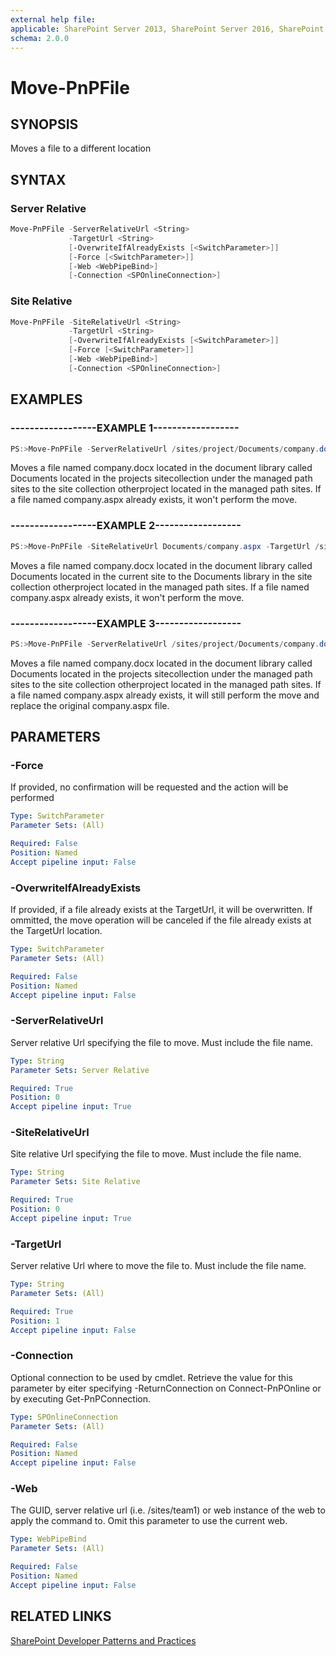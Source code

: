 ```yaml
---
external help file:
applicable: SharePoint Server 2013, SharePoint Server 2016, SharePoint Online
schema: 2.0.0
---
```

# Move-PnPFile

## SYNOPSIS
Moves a file to a different location

## SYNTAX 

### Server Relative
```powershell
Move-PnPFile -ServerRelativeUrl <String>
             -TargetUrl <String>
             [-OverwriteIfAlreadyExists [<SwitchParameter>]]
             [-Force [<SwitchParameter>]]
             [-Web <WebPipeBind>]
             [-Connection <SPOnlineConnection>]
```

### Site Relative
```powershell
Move-PnPFile -SiteRelativeUrl <String>
             -TargetUrl <String>
             [-OverwriteIfAlreadyExists [<SwitchParameter>]]
             [-Force [<SwitchParameter>]]
             [-Web <WebPipeBind>]
             [-Connection <SPOnlineConnection>]
```

## EXAMPLES

### ------------------EXAMPLE 1------------------
```powershell
PS:>Move-PnPFile -ServerRelativeUrl /sites/project/Documents/company.docx -TargetUrl /sites/otherproject/Documents/company.docx
```

Moves a file named company.docx located in the document library called Documents located in the projects sitecollection under the managed path sites to the site collection otherproject located in the managed path sites. If a file named company.aspx already exists, it won't perform the move.

### ------------------EXAMPLE 2------------------
```powershell
PS:>Move-PnPFile -SiteRelativeUrl Documents/company.aspx -TargetUrl /sites/otherproject/Documents/company.docx
```

Moves a file named company.docx located in the document library called Documents located in the current site to the Documents library in the site collection otherproject located in the managed path sites. If a file named company.aspx already exists, it won't perform the move.

### ------------------EXAMPLE 3------------------
```powershell
PS:>Move-PnPFile -ServerRelativeUrl /sites/project/Documents/company.docx -TargetUrl /sites/otherproject/Documents/company.docx -OverwriteIfAlreadyExists
```

Moves a file named company.docx located in the document library called Documents located in the projects sitecollection under the managed path sites to the site collection otherproject located in the managed path sites. If a file named company.aspx already exists, it will still perform the move and replace the original company.aspx file.

## PARAMETERS

### -Force
If provided, no confirmation will be requested and the action will be performed

```yaml
Type: SwitchParameter
Parameter Sets: (All)

Required: False
Position: Named
Accept pipeline input: False
```

### -OverwriteIfAlreadyExists
If provided, if a file already exists at the TargetUrl, it will be overwritten. If ommitted, the move operation will be canceled if the file already exists at the TargetUrl location.

```yaml
Type: SwitchParameter
Parameter Sets: (All)

Required: False
Position: Named
Accept pipeline input: False
```

### -ServerRelativeUrl
Server relative Url specifying the file to move. Must include the file name.

```yaml
Type: String
Parameter Sets: Server Relative

Required: True
Position: 0
Accept pipeline input: True
```

### -SiteRelativeUrl
Site relative Url specifying the file to move. Must include the file name.

```yaml
Type: String
Parameter Sets: Site Relative

Required: True
Position: 0
Accept pipeline input: True
```

### -TargetUrl
Server relative Url where to move the file to. Must include the file name.

```yaml
Type: String
Parameter Sets: (All)

Required: True
Position: 1
Accept pipeline input: False
```

### -Connection
Optional connection to be used by cmdlet. Retrieve the value for this parameter by eiter specifying -ReturnConnection on Connect-PnPOnline or by executing Get-PnPConnection.

```yaml
Type: SPOnlineConnection
Parameter Sets: (All)

Required: False
Position: Named
Accept pipeline input: False
```

### -Web
The GUID, server relative url (i.e. /sites/team1) or web instance of the web to apply the command to. Omit this parameter to use the current web.

```yaml
Type: WebPipeBind
Parameter Sets: (All)

Required: False
Position: Named
Accept pipeline input: False
```

## RELATED LINKS

[SharePoint Developer Patterns and Practices](http://aka.ms/sppnp)
